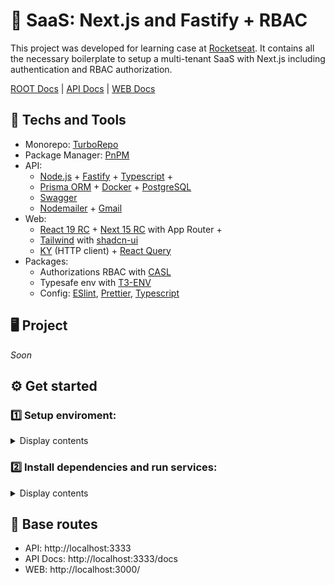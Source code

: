 # 🔐 SaaS: Next.js and Fastify + RBAC
This project was developed for learning case at [Rocketseat](https://www.rocketseat.com.br/). It contains all the necessary boilerplate to setup a multi-tenant SaaS with Next.js including authentication and RBAC authorization.

<u>ROOT Docs</u> | [API Docs](https://github.com/rcrdk/nextjs-fastify-saas-rbac/tree/main/apps/api#readme) | [WEB Docs](https://github.com/rcrdk/nextjs-fastify-saas-rbac/tree/main/apps/web#readme)

## 🚀 Techs and Tools
- Monorepo: [TurboRepo](https://turbo.build/)
- Package Manager: [PnPM](https://pnpm.io/)
- API:
  - [Node.js](https://nodejs.org/) + [Fastify](https://fastify.dev/) + [Typescript](https://www.typescriptlang.org/) + 
  - [Prisma ORM](https://www.prisma.io/) + [Docker](https://www.docker.com/) + [PostgreSQL](https://www.postgresql.org/)
  - [Swagger](https://swagger.io/)
  - [Nodemailer](https://nodemailer.com/) + [Gmail](https://nodemailer.com/usage/using-gmail/)
- Web:
  - [React 19 RC](https://react.dev/) + [Next 15 RC](https://nextjs.org/) with App Router + 
  - [Tailwind](https://tailwindcss.com/) with [shadcn-ui](https://ui.shadcn.com/)
  - [KY](https://github.com/sindresorhus/ky) (HTTP client) + [React Query](https://tanstack.com/query/latest)
- Packages:
  - Authorizations RBAC with [CASL](https://casl.js.org/)
  - Typesafe env with [T3-ENV](https://github.com/t3-oss/t3-env)
  - Config: [ESlint](https://eslint.org/), [Prettier](https://prettier.io/), [Typescript](https://www.typescriptlang.org/)

## 🖥️ Project
*Soon*
<!-- Back: API with node  and fastify, nodemailer,  -->
<!-- Front: React 19 RC and Next 15 RC with App Route, server actions, turborepo, ky client -->
<!-- GitHub OAuth2 -->
<!-- Tailwind shadcn-ui, prisma, ky -->
<!-- User roles and permissions with CASL -->
<!-- Pages and navigation of web project -->
<!-- Emails: password recover, create invites, account e-mail validation -->

## ⚙️ Get started

### 1️⃣ Setup enviroment:
<details>
<summary>Display contents</summary>
	
- Setup enviroment variables: `cp .env.example .env`
- Create a [GitHub OAuth](https://docs.github.com/apps/oauth-apps/building-oauth-apps/authorizing-oauth-apps) app to make social sign-in.
- Make sure your Google Account have [2FA activeted](https://support.google.com/accounts/answer/185833) and then you must [generate an app password](https://myaccount.google.com/apppasswords) to send e-mails.
- Make sure you are running Docker.
</details>

### 2️⃣ Install dependencies and run services:
<details>
<summary>Display contents</summary>
	
```shell
# root:
pnpm i
docker compose up -d

# apps/api
pnpm run db:migrate # seeds will run along

# root:
pnpm run dev
```

Other available commands:
```shell
# apps/api
pnpm run db:deploy
pnpm run db:reset
pnpm run db:studio
```

> [!NOTE]
> The commands starting with `pnpm run db:*` are used for loading environment variables into them.

</details>

## 🔗 Base routes
- API: http://localhost:3333
- API Docs: http://localhost:3333/docs
- WEB: http://localhost:3000/